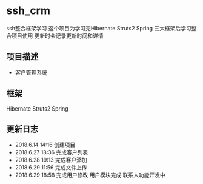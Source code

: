 # ssh_crm
ssh整合框架学习
这个项目为学习完Hibernate Struts2 Spring 三大框架后学习整合项目使用
更新时会记录更新时间和详情
## 项目描述
* 客户管理系统
## 框架
Hibernate 
Struts2
Spring

## 更新日志
* 2018.6.14 14:16 创建项目
* 2018.6.27 18:36 完成客户列表
* 2018.6.28 19:13 完成客户添加
* 2018.6.29 11:56 完成文件上传
* 2018.6.29 18:58 完成用户修改 用户模块完成 联系人功能开发中